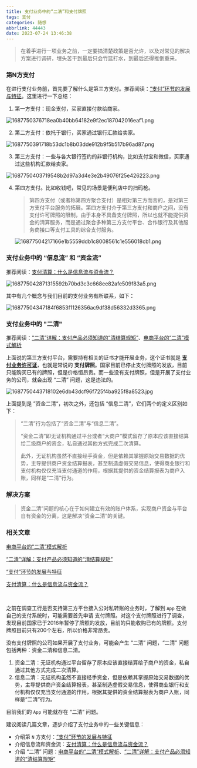 ```yaml
---
title: 支付业务中的“二清”和支付牌照
tags: 支付
categories: 随想
abbrlink: 44443
date: 2023-07-24 13:46:38
---
```

> 在着手进行一项业务之前，一定要搞清楚政策是否允许，以及对常见的解决方案进行调研，埋头苦干到最后只会竹篮打水，到最后还得推倒重来。

<!--more-->

### 第N方支付

在进行支付业务前，首先要了解什么是第三方支付。推荐阅读：[“支付”环节的发展与特征](https://www.woshipm.com/it/3481818.html)。这里进行一下总结：

1. 第一方支付：现金支付，买家直接付款给商家。
   
![1687750376718ea0b40bb64182e9f2ec187042016eaf1.png](https://fastly.jsdelivr.net/gh/JokerByrant/Images@main/blog/1687750376718ea0b40bb64182e9f2ec187042016eaf1.png)

2. 第二方支付：依托于银行，买家通过银行汇款给卖家。
   
![1687750391718b53dc1b8b03dde912b9f5b517b96ad87.png](https://fastly.jsdelivr.net/gh/JokerByrant/Images@main/blog/1687750391718b53dc1b8b03dde912b9f5b517b96ad87.png)

3. 第三方支付：一些与各大银行签约的非银行机构，比如支付宝和微信，买家通过这些机构汇款给卖家。

![1687750403719548b2d97a3d4e3e2b49076f25e426223.png](https://fastly.jsdelivr.net/gh/JokerByrant/Images@main/blog/1687750403719548b2d97a3d4e3e2b49076f25e426223.png)

4. 第四方支付。比如收钱吧，常见的场景是便利店中的扫码枪。
   > 第四方支付（或者称第四方聚合支付）是相对第三方而言的，是对第三方支付平台服务的拓展。第四方支付介于第三方支付和商户之间，没有支付许可牌照的限制，由于本身不具备支付牌照，所以也就不能提供资金的清算服务，而是通过聚合多种第三方支付平台、合作银行及其他服务商接口等支付工具的综合支付服务。
   
   ![16877504217166e1b5559ddb1c8008561c1e556018cb1.png](https://fastly.jsdelivr.net/gh/JokerByrant/Images@main/blog/16877504217166e1b5559ddb1c8008561c1e556018cb1.png)

### 支付业务中的 “信息流” 和 “资金流”

推荐阅读：[支付清算：什么是信息流与资金流？](https://www.woshipm.com/it/3529241.html)

![168775042871315592b70bd3c3c668ee82afe509f83a5.png](https://fastly.jsdelivr.net/gh/JokerByrant/Images@main/blog/168775042871315592b70bd3c3c668ee82afe509f83a5.png)

其中有几个概念与我们目前的支付业务有所联系，如下：

![16877504347184f6853f1126356ac9df38d56332d3365.png](https://fastly.jsdelivr.net/gh/JokerByrant/Images@main/blog/16877504347184f6853f1126356ac9df38d56332d3365.png)

### 支付业务中的 "二清"

推荐阅读：[“二清”详解：支付产品必须知道的“清结算规矩”](https://www.woshipm.com/pd/4425081.html)、[电商平台的“二清”模式解析](https://www.woshipm.com/it/3620624.html)

上面说的第三方支付平台，需要持有相关的证书才能开展业务，这个证书就是 **[支付业务许可证](https://baike.baidu.com/item/%E6%94%AF%E4%BB%98%E4%B8%9A%E5%8A%A1%E8%AE%B8%E5%8F%AF%E8%AF%81/4833717)**，也就是常说的 **支付牌照**。国家目前已停止支付牌照的发放，目前只能购买已有的牌照，但是价格恒昂贵。而一些没有支付牌照，但是开展了支付业务的公司，就会出现 “二清” 问题，这是违法的。

![1687750443718102e6db43dcf96f725f4ba925f8a8523.jpg](https://fastly.jsdelivr.net/gh/JokerByrant/Images@main/blog/1687750443718102e6db43dcf96f725f4ba925f8a8523.jpg)

上面提到是 ”资金二清“，初次之外，还包括 “信息二清”，它们两个的定义区别如下：

> “二清”行为包括了“资金二清”与“信息二清”。
> 
> “资金二清”即无证机构通过平台或者“大商户”模式留存了原本应该直接结算给二级商户的资金，私自通过其他方式完成二次清算。
> 
> 此外，无证机构虽然不直接经手资金，但是依赖其掌握原始交易数据的优势，主导提供商户资金结算报表，甚至制造虚假交易信息，使得商业银行和支付机构仅仅充当支付通道的作用，根据其提供的资金结算报表为商户入账，同样是“二清”行为。

### 解决方案

> 资金二清”问题的核心在于如何建立有效的账户体系，实现商户资金与平台自有资金的分离，这是解决“资金二清”的关键。

### 相关文章

[电商平台的“二清”模式解析](https://www.woshipm.com/it/3620624.html)

[“二清”详解：支付产品必须知道的“清结算规矩”](https://www.woshipm.com/pd/4425081.html)

[“支付”环节的发展与特征](https://www.woshipm.com/it/3481818.html)

[支付清算：什么是信息流与资金流？](https://www.woshipm.com/it/3529241.html)

<br/>

之前在调查工行是否支持第三方平台接入公对私转账的业务时，了解到 `App` 在做自己的支付系统时，可能需要首先申请 支付牌照。对这个支付牌照进行了调查，发现目前国家已于2016年暂停了牌照的发放，目前的只能收购已有的牌照。支付牌照目前只有200个左右，所以价格非常昂贵。

没有支付牌照的公司如果开展了支付业务，可能会产生 “二清” 问题，“二清” 问题包括两种：资金二清和信息二清。

1. 资金二清：无证机构通过平台留存了原本应该直接结算给子商户的资金，私自通过其他方式完成二次清算。
2. 信息二清：无证机构虽然不直接经手资金，但是依赖其掌握原始交易数据的优势，主导提供商户资金结算报表，甚至制造虚假交易信息，使得商业银行和支付机构仅仅充当支付通道的作用，根据其提供的资金结算报表为商户入账，同样是“二清”行为。

目前我们的 `App` 可能就存在 “二清” 问题。

建议阅读几篇文章，逐步介绍了支付业务中的一些关键信息：

- 介绍第 `N` 方支付：[“支付”环节的发展与特征](https://www.woshipm.com/it/3481818.html)
- 介绍信息流和资金流：[支付清算：什么是信息流与资金流？](https://www.woshipm.com/it/3529241.html)
- 介绍 “二清” 问题：[电商平台的“二清”模式解析](https://www.woshipm.com/it/3620624.html)、[“二清”详解：支付产品必须知道的“清结算规矩”](https://www.woshipm.com/pd/4425081.html)
